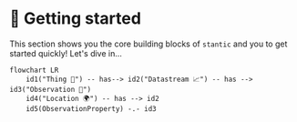# 🚀 Getting started

This section shows you the core building blocks of `stantic` and you to get started quickly! Let's dive in...

```{mermaid}
flowchart LR
    id1("Thing 🗼") -- has--> id2("Datastream 📈") -- has --> id3("Observation 🔢")
    id4("Location 🌍") -- has --> id2
    id5(ObservationProperty) -.- id3
```
